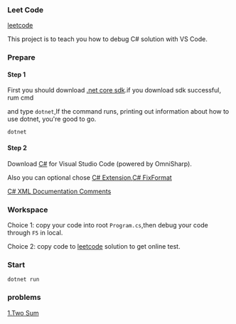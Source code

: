 ### Leet Code

[leetcode](https://leetcode.com/problems)

This project is to teach you how to debug C# solution with VS Code.

### Prepare

#### Step 1

First you should download [.net core sdk](https://dotnet.microsoft.com/learn/dotnet/hello-world-tutorial/install).if you download sdk successful, rum cmd

and type `dotnet`,If the command runs, printing out information about how to use dotnet, you're good to go.

```
dotnet
```

#### Step 2

Download [C#](https://marketplace.visualstudio.com/items?itemName=ms-vscode.csharp) for Visual Studio Code (powered by OmniSharp).

Also you can optional chose [C# Extension](https://marketplace.visualstudio.com/items?itemName=jchannon.csharpextensions),[C# FixFormat](https://marketplace.visualstudio.com/items?itemName=Leopotam.csharpfixformat)

[C# XML Documentation Comments](https://marketplace.visualstudio.com/items?itemName=k--kato.docomment)

### Workspace

Choice 1: copy your code into root `Program.cs`,then debug your code through `F5` in local.

Choice 2: copy code to [leetcode](https://leetcode.com/problems) solution to get online test.

### Start

```
dotnet run
```

### problems

[1.Two Sum](https://github.com/Damon-Salvatore/leetcode/tree/C%23/problems/1)

